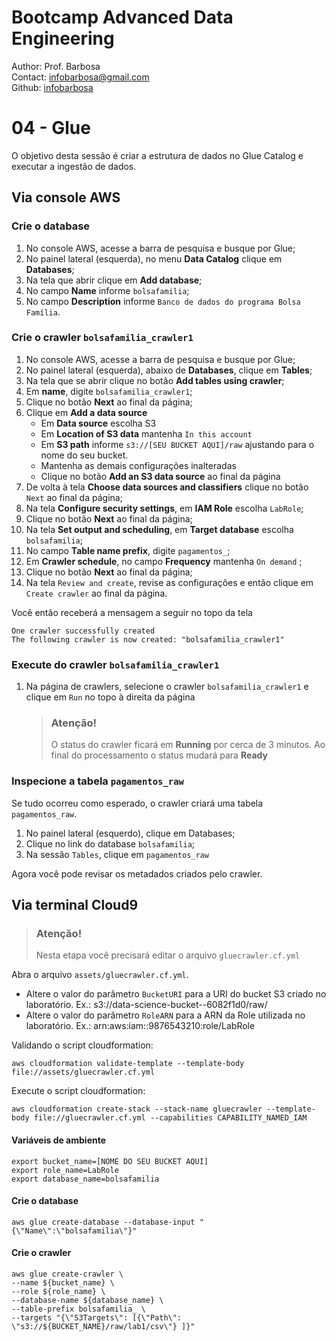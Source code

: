 # Bootcamp Advanced Data Engineering
Author: Prof. Barbosa<br>
Contact: infobarbosa@gmail.com<br>
Github: [infobarbosa](https://github.com/infobarbosa)

# 04 - Glue 

O objetivo desta sessão é criar a estrutura de dados no Glue Catalog e executar a ingestão de dados.

## Via console AWS

### Crie o database
1. No console AWS, acesse a barra de pesquisa e busque por Glue;
2. No painel lateral (esquerda), no menu **Data Catalog** clique em **Databases**;
3. Na tela que abrir clique em **Add database**;
4. No campo **Name** informe `bolsafamilia`;
5. No campo **Description** informe `Banco de dados do programa Bolsa Família`.

### Crie o crawler `bolsafamilia_crawler1`
1. No console AWS, acesse a barra de pesquisa e busque por Glue;
2. No painel lateral (esquerda), abaixo de **Databases**, clique em **Tables**;
3. Na tela que se abrir clique no botão **Add tables using crawler**;
4. Em **name**, digite `bolsafamilia_crawler1`;
5. Clique no botão **Next** ao final da página;
6. Clique em **Add a data source**
    - Em **Data source** escolha S3
    - Em **Location of S3 data** mantenha `In this account`
    - Em **S3 path** informe `s3://[SEU BUCKET AQUI]/raw` ajustando para o nome do seu bucket.
    - Mantenha as demais configurações inalteradas
    - Clique no botão **Add an S3 data source** ao final da página
7. De volta à tela **Choose data sources and classifiers** clique no botão `Next` ao final da página;
8. Na tela **Configure security settings**, em **IAM Role** escolha `LabRole`;
9. Clique no botão **Next** ao final da página;
10. Na tela **Set output and scheduling**, em **Target database** escolha `bolsafamilia`;
11. No campo **Table name prefix**, digite `pagamentos_`;
12. Em **Crawler schedule**, no campo **Frequency** mantenha `On demand` ;
13. Clique no botão **Next** ao final da página;
13. Na tela `Review and create`, revise as configurações e então clique em `Create crawler` ao final da página.

Você então receberá a mensagem a seguir no topo da tela
```
One crawler successfully created
The following crawler is now created: "bolsafamilia_crawler1"
```

### Execute do crawler `bolsafamilia_crawler1`
1. Na página de crawlers, selecione o crawler `bolsafamilia_crawler1` e clique em `Run` no topo à direita da página

    > ### Atenção!
    > O status do crawler ficará em **Running** por cerca de 3 minutos. Ao final do processamento o status mudará para **Ready**

### Inspecione a tabela `pagamentos_raw`
Se tudo ocorreu como esperado, o crawler criará uma tabela `pagamentos_raw`.
1. No painel lateral (esquerdo), clique em Databases;
2. Clique no link do database `bolsafamilia`;
3. Na sessão `Tables`, clique em `pagamentos_raw`

Agora você pode revisar os metadados criados pelo crawler.


## Via terminal Cloud9

> ### Atenção! 
> Nesta etapa você precisará editar o arquivo `gluecrawler.cf.yml`

Abra o arquivo `assets/gluecrawler.cf.yml`. 
- Altere o valor do parâmetro `BucketURI` para a URI do bucket S3 criado no laboratório. Ex.: s3://data-science-bucket--6082f1d0/raw/
- Altere o valor do parâmetro `RoleARN` para a ARN da Role utilizada no laboratório. Ex.: arn:aws:iam::9876543210:role/LabRole

Validando o script cloudformation:
```
aws cloudformation validate-template --template-body file://assets/gluecrawler.cf.yml
```

Execute o script cloudformation:
```
aws cloudformation create-stack --stack-name gluecrawler --template-body file://gluecrawler.cf.yml --capabilities CAPABILITY_NAMED_IAM
```




#### Variáveis de ambiente
```
export bucket_name=[NOME DO SEU BUCKET AQUI]
export role_name=LabRole
export database_name=bolsafamilia
```

#### Crie o database


```
aws glue create-database --database-input "{\"Name\":\"bolsafamilia\"}"
```

#### Crie o crawler
```
aws glue create-crawler \
--name ${bucket_name} \
--role ${role_name} \
--database-name ${database_name} \
--table-prefix bolsafamilia_ \
--targets "{\"S3Targets\": [{\"Path\": \"s3://${BUCKET_NAME}/raw/lab1/csv\"} ]}"
```